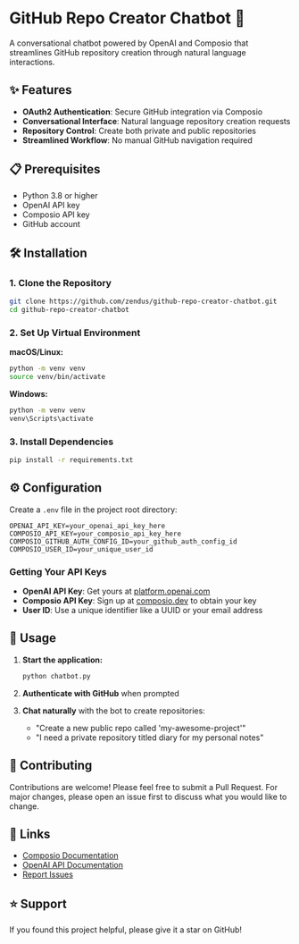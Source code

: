 # GitHub Repo Creator Chatbot 🤖

A conversational chatbot powered by OpenAI and Composio that streamlines GitHub repository creation through natural language interactions.

## ✨ Features

- **OAuth2 Authentication**: Secure GitHub integration via Composio
- **Conversational Interface**: Natural language repository creation requests
- **Repository Control**: Create both private and public repositories
- **Streamlined Workflow**: No manual GitHub navigation required

## 📋 Prerequisites

- Python 3.8 or higher
- OpenAI API key
- Composio API key
- GitHub account

## 🛠️ Installation

### 1. Clone the Repository

```bash
git clone https://github.com/zendus/github-repo-creator-chatbot.git
cd github-repo-creator-chatbot
```

### 2. Set Up Virtual Environment

**macOS/Linux:**

```bash
python -m venv venv
source venv/bin/activate
```

**Windows:**

```bash
python -m venv venv
venv\Scripts\activate
```

### 3. Install Dependencies

```bash
pip install -r requirements.txt
```

## ⚙️ Configuration

Create a `.env` file in the project root directory:

```env
OPENAI_API_KEY=your_openai_api_key_here
COMPOSIO_API_KEY=your_composio_api_key_here
COMPOSIO_GITHUB_AUTH_CONFIG_ID=your_github_auth_config_id
COMPOSIO_USER_ID=your_unique_user_id
```

### Getting Your API Keys

- **OpenAI API Key**: Get yours at [platform.openai.com](https://platform.openai.com/api-keys)
- **Composio API Key**: Sign up at [composio.dev](https://composio.dev) to obtain your key
- **User ID**: Use a unique identifier like a UUID or your email address

## 🚀 Usage

1. **Start the application:**

   ```bash
   python chatbot.py
   ```

2. **Authenticate with GitHub** when prompted

3. **Chat naturally** with the bot to create repositories:
   - "Create a new public repo called 'my-awesome-project'"
   - "I need a private repository titled diary for my personal notes"

## 🤝 Contributing

Contributions are welcome! Please feel free to submit a Pull Request. For major changes, please open an issue first to discuss what you would like to change.

## 🔗 Links

- [Composio Documentation](https://docs.composio.dev)
- [OpenAI API Documentation](https://platform.openai.com/docs)
- [Report Issues](https://github.com/zendus/github-repo-creator-chatbot/issues)

## ⭐ Support

If you found this project helpful, please give it a star on GitHub!
